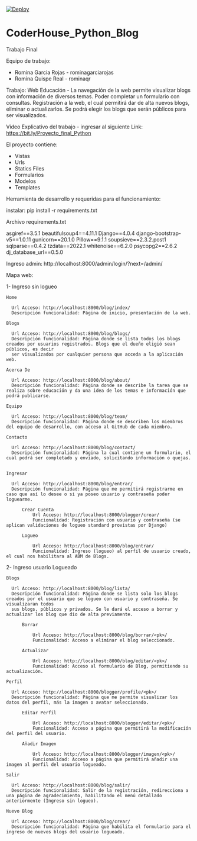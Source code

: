[![Deploy](https://www.herokucdn.com/deploy/button.svg)](https://heroku.com/deploy?template=https://github.com/rominagarciarojas/CoderHouse_Python_Blog/tree/master)

# CoderHouse_Python_Blog

Trabajo Final

Equipo de trabajo:
- Romina Garcia Rojas - rominagarciarojas
- Romina Quispe Real - rominaqr

Trabajo: Web Educación - La navegación de la web permite visualizar blogs con información de diversos temas. Poder completar un formulario con consultas. Registración 
a la web, el cual permitirá dar de alta nuevos blogs, eliminar o actualizarlos. Se podrá elegir los blogs que serán públicos para ser visualizados.

Video Explicativo del trabajo - ingresar al siguiente Link: https://bit.ly/Proyecto_final_Python

El proyecto contiene:
 - Vistas 
 - Urls
 - Statics Files
 - Formularios
 - Modelos
 - Templates

Herramienta de desarrollo y requeridas para el funcionamiento:

instalar: pip install -r requirements.txt

Archivo requirements.txt

asgiref==3.5.1
beautifulsoup4==4.11.1
Django==4.0.4
django-bootstrap-v5==1.0.11
gunicorn==20.1.0
Pillow==9.1.1
soupsieve==2.3.2.post1
sqlparse==0.4.2
tzdata==2022.1
whitenoise==6.2.0
psycopg2==2.6.2
dj_database_url==0.5.0

Ingreso admin: http://localhost:8000/admin/login/?next=/admin/

Mapa web:

  1- Ingreso sin logueo

    Home 

      Url Acceso: http://localhost:8000/blog/index/
      Descripción funcionalidad: Página de inicio, presentación de la web.

    Blogs

      Url Acceso: http://localhost:8000/blog/blogs/
      Descripción funcionalidad: Página donde se lista todos los blogs creados por usuarios registrados. Blogs que el dueño eligió sean públicos, es decir
      ser visualizados por cualquier persona que acceda a la aplicación web.

    Acerca De

      Url Acceso: http://localhost:8000/blog/about/
      Descripción funcionalidad: Página donde se describe la tarea que se realiza sobre educación y da una idea de los temas e información que podrá publicarse.

    Equipo

      Url Acceso: http://localhost:8000/blog/team/
      Descripción funcionalidad: Página donde se describen los miembros del equipo de desarrollo, con acceso al GitHub de cada miembro.

    Contacto

      Url Acceso: http://localhost:8000/blog/contact/
      Descripción funcionalidad: Página la cual contiene un formulario, el cual podrá ser completado y enviado, solicitando información o quejas.


    Ingresar

      Url Acceso: http://localhost:8000/blog/entrar/
      Descripción funcionalidad: Página que me permitirá registrarme en caso que así lo desee o si ya poseo usuario y contraseña poder loguearme.

          Crear Cuenta
              Url Acceso: http://localhost:8000/blogger/crear/
              Funcionalidad: Registración con usuario y contraseña (se aplican validaciones de logueo standard provistas por Django)

          Logueo  

              Url Acceso: http://localhost:8000/blog/entrar/
              Funcionalidad: Ingreso (logueo) al perfil de usuario creado, el cual nos habilitara al ABM de Blogs.

 2- Ingreso usuario Logueado
  
    Blogs
    
      Url Acceso: http://localhost:8000/blog/lista/
      Descripción funcionalidad: Página donde se lista solo los blogs creados por el usuario que se logueo con usuario y contraseña. Se visualizaran todos
      sus blogs, públicos y privados. Se le dará el acceso a borrar y actualizar los blog que dio de alta previamente.
      
          Borrar
          
              Url Acceso: http://localhost:8000/blog/borrar/<pk>/
              Funcionalidad: Acceso a eliminar el blog seleccionado.
          
          Actualizar
          
              Url Acceso: http://localhost:8000/blog/editar/<pk>/
              Funcionalidad: Acceso al formulario de Blog, permitiendo su actualización.
    
    Perfil
    
      Url Acceso: http://localhost:8000/blogger/profile/<pk>/
      Descripción funcionalidad: Página que me permite visualizar los datos del perfil, más la imagen o avatar seleccionado.
      
          Editar Perfil
          
              Url Acceso: http://localhost:8000/blogger/editar/<pk>/
              Funcionalidad: Acceso a página que permitirá la modificación del perfil del usuario.
          
          Añadir Imagen
          
              Url Acceso: http://localhost:8000/blogger/imagen/<pk>/
              Funcionalidad: Acceso a página que permitirá añadir una imagen al perfil del usuario logueado.
    
    Salir
    
      Url Acceso: http://localhost:8000/blog/salir/
      Descripción funcionalidad: Salir de la registración, redirecciona a una página de agradecimiento, habilitando el menú detallado anteriormente (Ingreso sin logueo).
    
    Nuevo Blog
    
      Url Acceso: http://localhost:8000/blog/crear/
      Descripción funcionalidad: Página que habilita el formulario para el ingreso de nuevos blogs del usuario logueado. 
    


